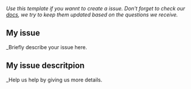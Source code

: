 _Use this template if you wannt to create a issue. Don't forget to check our [docs](../../docs/getting-started.md), we try to keep them updated based on the questions we receive._

## My issue

_Briefly describe your issue here. 

## My issue descritpion

_Help us help by giving us more details.
